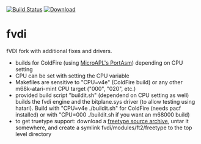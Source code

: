 [![Build Status](https://travis-ci.org/freemint/fvdi.svg?branch=master)](https://travis-ci.org/freemint/fvdi) [ ![Download](https://api.bintray.com/packages/freemint/app/fvdi/images/download.svg) ](https://bintray.com/freemint/app/fvdi/_latestVersion)

# fvdi
fVDI fork with additional fixes and drivers.

- builds for ColdFire (using [MicroAPL's PortAsm](http://microapl.com/Porting/ColdFire/pacf_download.html)) depending on CPU setting
- CPU can be set with setting the CPU variable
- Makefiles are sensitive to "CPU=v4e" (ColdFire build) or any other m68k-atari-mint CPU target ("000", "020", etc.)
- provided build script "buildit.sh" (dependend on CPU setting as well) builds the fvdi engine and the bitplane.sys driver 
  (to allow testing using hatari). Build with "CPU=v4e ./buildit.sh" for ColdFire (needs pacf installed) or with 
  "CPU=000 ./buildit.sh if you want an m68000 build)
- to get truetype support: download a [freetype source archive](https://download.savannah.gnu.org/releases/freetype/), untar it somewhere, and
  create a symlink fvdi/modules/ft2/freetype to the top level directory
